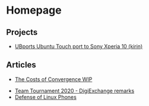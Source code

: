 # Homepage

## Projects

* [UBports Ubuntu Touch port to Sony Xperia 10 (kirin)](kirin-ubports-docs)

## Articles

- [The Costs of Convergence WIP](convergence-costs)
* [Team Tournament 2020 - DigiExchange remarks](digiexchange-2020)
* [Defense of Linux Phones](linux-phones-defense)

